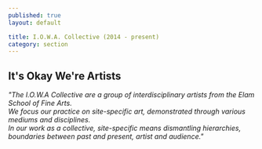 ```yaml
---
published: true
layout: default

title: I.O.W.A. Collective (2014 - present)
category: section
---
```


## It's Okay We're Artists

_"The I.O.W.A Collective are a group of interdisciplinary artists from the Elam School of Fine Arts.
<br>
We focus our practice on site-specific art, demonstrated through various mediums and disciplines.
<br>
In our work as a collective, site-specific means dismantling hierarchies, boundaries between past and present, artist and audience."_
